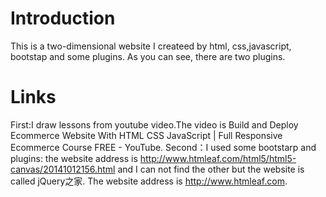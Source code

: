 # Introduction
This is a two-dimensional  website I createed by html, css,javascript, bootstap and some plugins.
As you can see, there are two plugins.
# Links
First:I draw lessons from youtube video.The video is Build and Deploy Ecommerce Website With HTML CSS JavaScript | Full Responsive Ecommerce Course FREE - YouTube.
Second：I used some bootstarp and plugins:
the website address is http://www.htmleaf.com/html5/html5-canvas/20141012156.html and I can not find the other but the website is called jQuery之家.
The website address is http://www.htmleaf.com.

